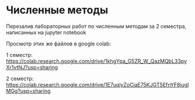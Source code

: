 # Численные методы
Перезалив лабораторных работ по численным методам за 2 семестра, написанных на jupyter notebook

Просмотр этих же файлов в google colab:

1 семестр: https://colab.research.google.com/drive/1khgYpa_G5ZR_W_QazMQbL33pyXr1vtNJ?usp=sharing

2 семестр: https://colab.research.google.com/drive/1E7uqiyZoCiaE75KJGT5EfnYF8juglMGg?usp=sharing
